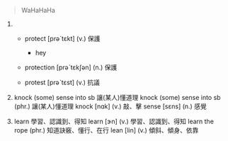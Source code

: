 > WaHaHaHa
1. 
   * protect  [prəˋtɛkt]  (v.)  保護
     - hey

   * protection  [prəˋtɛkʃən]  (n.)  保護


   * protest  [prəˋtɛst]  (v.)  抗議


2. knock (some) sense into sb  讓(某人)懂道理
knock (some) sense into sb  (phr.)  讓(某人)懂道理
knock  [nɑk]  (v.)  敲、擊
sense  [sɛns]  (n.)  感覺
3. learn  學習、認識到、得知
learn  [ɝn]  (v.)  學習、認識到、得知
learn the rope  (phr.)  知道訣竅、懂行、在行
lean  [lin]  (v.)  傾斜、傾身、依靠
